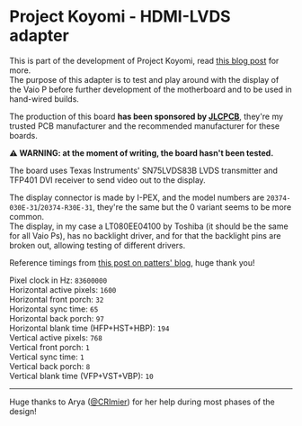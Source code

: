 # Project Koyomi - HDMI-LVDS adapter

This is part of the development of Project Koyomi, read [this blog post](https://blog.exentio.sexy/2023/12/11/project-koyomi-planning.html)
for more.  
The purpose of this adapter is to test and play around with the display of the
Vaio P before further development of the motherboard and to be used in
hand-wired builds.  

The production of this board **has been sponsored by [JLCPCB](https://jlcpcb.com)**,
they're my trusted PCB manufacturer and the recommended manufacturer for these
boards.  

**⚠️ WARNING: at the moment of writing, the board hasn't been tested.**  

The board uses Texas Instruments' SN75LVDS83B LVDS transmitter and TFP401 DVI
receiver to send video out to the display.  

The display connector is made by I-PEX, and the model numbers are
`20374-030E-31`/`20374-R30E-31`, they're the same but the 0 variant seems to be
more common.  
The display, in my case a LT080EE04100 by Toshiba (it should be the same for
all Vaio Ps), has no backlight driver, and for that the backlight pins are
broken out, allowing testing of different drivers.  

Reference timings from [this post on patters' blog](https://pcloadletter.co.uk/2012/07/06/iemgd-for-vaio-p/),
huge thank you!  

Pixel clock in Hz: `83600000`  
Horizontal active pixels: `1600`  
Horizontal front porch: `32`  
Horizontal sync time: `65`  
Horizontal back porch: `97`  
Horizontal blank time (HFP+HST+HBP): `194`  
Vertical active pixels: `768`  
Vertical front porch: `1`  
Vertical sync time: `1`  
Vertical back porch: `8`  
Vertical blank time (VFP+VST+VBP): `10`  

---

Huge thanks to Arya ([@CRImier](https://github.com/CRImier)) for her help during most phases of the design!
